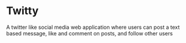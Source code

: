 # Twitty
A twitter like social media web application where users can post a text based message, like and comment on posts, and follow other users
